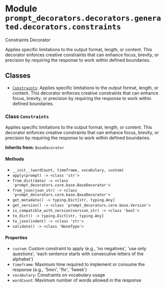 # Module `prompt_decorators.decorators.generated.decorators.constraints`

Constraints Decorator

Applies specific limitations to the output format, length, or content. This decorator enforces creative constraints that can enhance focus, brevity, or precision by requiring the response to work within defined boundaries.

## Classes

- [`Constraints`](#class-constraints): Applies specific limitations to the output format, length, or content. This decorator enforces creative constraints that can enhance focus, brevity, or precision by requiring the response to work within defined boundaries.

### Class `Constraints`

Applies specific limitations to the output format, length, or content. This decorator enforces creative constraints that can enhance focus, brevity, or precision by requiring the response to work within defined boundaries.

**Inherits from:** `BaseDecorator`

#### Methods

- `__init__(wordCount, timeframe, vocabulary, custom)`
- `apply(prompt) -> <class 'str'>`
- `from_dict(data) -> <class 'prompt_decorators.core.base.BaseDecorator'>`
- `from_json(json_str) -> <class 'prompt_decorators.core.base.BaseDecorator'>`
- `get_metadata() -> typing.Dict[str, typing.Any]`
- `get_version() -> <class 'prompt_decorators.core.base.Version'>`
- `is_compatible_with_version(version_str) -> <class 'bool'>`
- `to_dict() -> typing.Dict[str, typing.Any]`
- `to_json(indent) -> <class 'str'>`
- `validate() -> <class 'NoneType'>`
#### Properties

- `custom`: Custom constraint to apply (e.g., 'no negatives', 'use only questions', 'each sentence starts with consecutive letters of the alphabet')
- `timeframe`: Maximum time required to implement or consume the response (e.g., '5min', '1hr', '1week')
- `vocabulary`: Constraints on vocabulary usage
- `wordCount`: Maximum number of words allowed in the response

